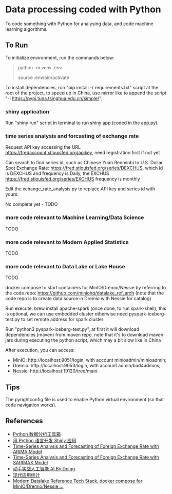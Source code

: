 # Data processing coded with Python

To code something with Python for analysing data, and code machine learning algorithms.

## To Run

To initialize environment, run the commands below:

> python -m venv .env
>
> source .env/bin/activate

To install dependencies, run "pip install -r requirements.txt" script at the root of the project, to speed up in China, use mirror like to append the script "-i https://pypi.tuna.tsinghua.edu.cn/simple/";


### shiny application

Run "shiny run" script in terminal to run shiny app (coded in the app.py).

### time series analysis and forcasting of exchange rate

Request API key accessing the URL https://fredaccount.stlouisfed.org/apikey, need registration first if not yet

Can search to find series id, such as Chinese Yuan Renminbi to U.S. Dollar Spot Exchange Rate: https://fred.stlouisfed.org/series/DEXCHUS, which id is DEXCHUS and frequency is Daily, the EXCHUS https://fred.stlouisfed.org/series/EXCHUS frequency is monthly

Edit the xchange_rate_analysis.py to replace API key and series id with yours.

No complete yet - TODO

### more code relevant to Machine Learning/Data Science

TODO

### more code relevant to Modern Applied Statistics

TODO

### more code relevant to Data Lake or Lake House

TODO

docker compose to start containers for MinIO/Dremio/Nessie by referring to the code repo: https://github.com/miniohq/datalake_ref_arch (note that the code repo is to create data source in Dremio with Nessie for catalog)

Run execute: brew install apache-spark (once done, to run spark-shell), this is optional, we can use embedded cluster otherwise need pyspark-iceberg-test.py to set remote address for spark cluster

Run "python3 pyspark-iceberg-test.py", at first it will download dependencies (maven) from maven repo, note that it's to download maven jars during executing the python script, which may a bit slow like in China

After execution, you can access:
- MinIO: http://localhost:9051/login, with account minioadmin/minioadmin;
- Dremio: http://localhost:9053/login, with account admin/bad4admins;
- Nessie: http://localhost:19120/tree/main.

## Tips

The pyrightconfig file is used to enable Python virtual environment (so that code navigation works).

## References
- [Python 数据分析工具箱](https://xiangyun.rbind.io/2024/03/python-data-analysis-toolbox/)
- [用 Python 语言开发 Shiny 应用](https://xiangyun.rbind.io/2024/04/shiny-for-python/)
- [Time-Series Analysis and Forecasting of Foreign Exchange Rate with ARIMA Model](https://medium.com/womenintechnology/foreign-exchange-rate-time-series-analysis-and-forecasting-with-arima-model-c22f7972fd36)
- [Time-Series Analysis and Forecasting of Foreign Exchange Rate with SARIMAX Model](https://medium.com/womenintechnology/time-series-analysis-and-forecasting-of-foreign-exchange-rate-with-sarimax-model-efbc39babd33)
- [动手实战人工智能 AI By Doing](https://aibydoing.com/)
- [现代应用统计](https://bookdown.org/xiangyun/masr/)
- [Modern Datalake Reference Tech Stack, docker compose for MinIO/Dremio/Nessie ...](https://github.com/miniohq/datalake_ref_arch)
